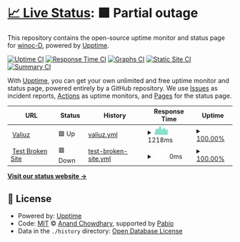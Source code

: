 # [📈 Live Status](https://demo.upptime.js.org): <!--live status--> **🟧 Partial outage**

This repository contains the open-source uptime monitor and status page for [winoc-D](https://demo.upptime.js.org), powered by [Upptime](https://github.com/upptime/upptime).

[![Uptime CI](https://github.com/winoc-D/upptime/workflows/Uptime%20CI/badge.svg)](https://github.com/winoc-D/upptime/actions?query=workflow%3A%22Uptime+CI%22)
[![Response Time CI](https://github.com/winoc-D/upptime/workflows/Response%20Time%20CI/badge.svg)](https://github.com/winoc-D/upptime/actions?query=workflow%3A%22Response+Time+CI%22)
[![Graphs CI](https://github.com/winoc-D/upptime/workflows/Graphs%20CI/badge.svg)](https://github.com/winoc-D/upptime/actions?query=workflow%3A%22Graphs+CI%22)
[![Static Site CI](https://github.com/winoc-D/upptime/workflows/Static%20Site%20CI/badge.svg)](https://github.com/winoc-D/upptime/actions?query=workflow%3A%22Static+Site+CI%22)
[![Summary CI](https://github.com/winoc-D/upptime/workflows/Summary%20CI/badge.svg)](https://github.com/winoc-D/upptime/actions?query=workflow%3A%22Summary+CI%22)

With [Upptime](https://upptime.js.org), you can get your own unlimited and free uptime monitor and status page, powered entirely by a GitHub repository. We use [Issues](https://github.com/winoc-D/upptime/issues) as incident reports, [Actions](https://github.com/winoc-D/upptime/actions) as uptime monitors, and [Pages](https://demo.upptime.js.org) for the status page.

<!--start: status pages-->
<!-- This summary is generated by Upptime (https://github.com/upptime/upptime) -->
<!-- Do not edit this manually, your changes will be overwritten -->
<!-- prettier-ignore -->
| URL | Status | History | Response Time | Uptime |
| --- | ------ | ------- | ------------- | ------ |
| <img alt="" src="https://icons.duckduckgo.com/ip3/www.valiuz.com.ico" height="13"> [Valiuz](https://www.valiuz.com) | 🟩 Up | [valiuz.yml](https://github.com/winoc-D/upptime/commits/HEAD/history/valiuz.yml) | <details><summary><img alt="Response time graph" src="./graphs/valiuz/response-time-week.png" height="20"> 1218ms</summary><br><a href="https://winoc-D.github.io/upptime/history/valiuz"><img alt="Response time 1505" src="https://img.shields.io/endpoint?url=https%3A%2F%2Fraw.githubusercontent.com%2Fwinoc-D%2Fupptime%2FHEAD%2Fapi%2Fvaliuz%2Fresponse-time.json"></a><br><a href="https://winoc-D.github.io/upptime/history/valiuz"><img alt="24-hour response time 1077" src="https://img.shields.io/endpoint?url=https%3A%2F%2Fraw.githubusercontent.com%2Fwinoc-D%2Fupptime%2FHEAD%2Fapi%2Fvaliuz%2Fresponse-time-day.json"></a><br><a href="https://winoc-D.github.io/upptime/history/valiuz"><img alt="7-day response time 1218" src="https://img.shields.io/endpoint?url=https%3A%2F%2Fraw.githubusercontent.com%2Fwinoc-D%2Fupptime%2FHEAD%2Fapi%2Fvaliuz%2Fresponse-time-week.json"></a><br><a href="https://winoc-D.github.io/upptime/history/valiuz"><img alt="30-day response time 1359" src="https://img.shields.io/endpoint?url=https%3A%2F%2Fraw.githubusercontent.com%2Fwinoc-D%2Fupptime%2FHEAD%2Fapi%2Fvaliuz%2Fresponse-time-month.json"></a><br><a href="https://winoc-D.github.io/upptime/history/valiuz"><img alt="1-year response time 1505" src="https://img.shields.io/endpoint?url=https%3A%2F%2Fraw.githubusercontent.com%2Fwinoc-D%2Fupptime%2FHEAD%2Fapi%2Fvaliuz%2Fresponse-time-year.json"></a></details> | <details><summary><a href="https://winoc-D.github.io/upptime/history/valiuz">100.00%</a></summary><a href="https://winoc-D.github.io/upptime/history/valiuz"><img alt="All-time uptime 99.74%" src="https://img.shields.io/endpoint?url=https%3A%2F%2Fraw.githubusercontent.com%2Fwinoc-D%2Fupptime%2FHEAD%2Fapi%2Fvaliuz%2Fuptime.json"></a><br><a href="https://winoc-D.github.io/upptime/history/valiuz"><img alt="24-hour uptime 100.00%" src="https://img.shields.io/endpoint?url=https%3A%2F%2Fraw.githubusercontent.com%2Fwinoc-D%2Fupptime%2FHEAD%2Fapi%2Fvaliuz%2Fuptime-day.json"></a><br><a href="https://winoc-D.github.io/upptime/history/valiuz"><img alt="7-day uptime 100.00%" src="https://img.shields.io/endpoint?url=https%3A%2F%2Fraw.githubusercontent.com%2Fwinoc-D%2Fupptime%2FHEAD%2Fapi%2Fvaliuz%2Fuptime-week.json"></a><br><a href="https://winoc-D.github.io/upptime/history/valiuz"><img alt="30-day uptime 100.00%" src="https://img.shields.io/endpoint?url=https%3A%2F%2Fraw.githubusercontent.com%2Fwinoc-D%2Fupptime%2FHEAD%2Fapi%2Fvaliuz%2Fuptime-month.json"></a><br><a href="https://winoc-D.github.io/upptime/history/valiuz"><img alt="1-year uptime 99.74%" src="https://img.shields.io/endpoint?url=https%3A%2F%2Fraw.githubusercontent.com%2Fwinoc-D%2Fupptime%2FHEAD%2Fapi%2Fvaliuz%2Fuptime-year.json"></a></details>
| <img alt="" src="https://icons.duckduckgo.com/ip3/thissitedoesnotexist.koj.co.ico" height="13"> [Test Broken Site](https://thissitedoesnotexist.koj.co) | 🟥 Down | [test-broken-site.yml](https://github.com/winoc-D/upptime/commits/HEAD/history/test-broken-site.yml) | <details><summary><img alt="Response time graph" src="./graphs/test-broken-site/response-time-week.png" height="20"> 0ms</summary><br><a href="https://winoc-D.github.io/upptime/history/test-broken-site"><img alt="Response time 0" src="https://img.shields.io/endpoint?url=https%3A%2F%2Fraw.githubusercontent.com%2Fwinoc-D%2Fupptime%2FHEAD%2Fapi%2Ftest-broken-site%2Fresponse-time.json"></a><br><a href="https://winoc-D.github.io/upptime/history/test-broken-site"><img alt="24-hour response time 0" src="https://img.shields.io/endpoint?url=https%3A%2F%2Fraw.githubusercontent.com%2Fwinoc-D%2Fupptime%2FHEAD%2Fapi%2Ftest-broken-site%2Fresponse-time-day.json"></a><br><a href="https://winoc-D.github.io/upptime/history/test-broken-site"><img alt="7-day response time 0" src="https://img.shields.io/endpoint?url=https%3A%2F%2Fraw.githubusercontent.com%2Fwinoc-D%2Fupptime%2FHEAD%2Fapi%2Ftest-broken-site%2Fresponse-time-week.json"></a><br><a href="https://winoc-D.github.io/upptime/history/test-broken-site"><img alt="30-day response time 0" src="https://img.shields.io/endpoint?url=https%3A%2F%2Fraw.githubusercontent.com%2Fwinoc-D%2Fupptime%2FHEAD%2Fapi%2Ftest-broken-site%2Fresponse-time-month.json"></a><br><a href="https://winoc-D.github.io/upptime/history/test-broken-site"><img alt="1-year response time 0" src="https://img.shields.io/endpoint?url=https%3A%2F%2Fraw.githubusercontent.com%2Fwinoc-D%2Fupptime%2FHEAD%2Fapi%2Ftest-broken-site%2Fresponse-time-year.json"></a></details> | <details><summary><a href="https://winoc-D.github.io/upptime/history/test-broken-site">100.00%</a></summary><a href="https://winoc-D.github.io/upptime/history/test-broken-site"><img alt="All-time uptime 100.00%" src="https://img.shields.io/endpoint?url=https%3A%2F%2Fraw.githubusercontent.com%2Fwinoc-D%2Fupptime%2FHEAD%2Fapi%2Ftest-broken-site%2Fuptime.json"></a><br><a href="https://winoc-D.github.io/upptime/history/test-broken-site"><img alt="24-hour uptime 100.00%" src="https://img.shields.io/endpoint?url=https%3A%2F%2Fraw.githubusercontent.com%2Fwinoc-D%2Fupptime%2FHEAD%2Fapi%2Ftest-broken-site%2Fuptime-day.json"></a><br><a href="https://winoc-D.github.io/upptime/history/test-broken-site"><img alt="7-day uptime 100.00%" src="https://img.shields.io/endpoint?url=https%3A%2F%2Fraw.githubusercontent.com%2Fwinoc-D%2Fupptime%2FHEAD%2Fapi%2Ftest-broken-site%2Fuptime-week.json"></a><br><a href="https://winoc-D.github.io/upptime/history/test-broken-site"><img alt="30-day uptime 100.00%" src="https://img.shields.io/endpoint?url=https%3A%2F%2Fraw.githubusercontent.com%2Fwinoc-D%2Fupptime%2FHEAD%2Fapi%2Ftest-broken-site%2Fuptime-month.json"></a><br><a href="https://winoc-D.github.io/upptime/history/test-broken-site"><img alt="1-year uptime 100.00%" src="https://img.shields.io/endpoint?url=https%3A%2F%2Fraw.githubusercontent.com%2Fwinoc-D%2Fupptime%2FHEAD%2Fapi%2Ftest-broken-site%2Fuptime-year.json"></a></details>

<!--end: status pages-->

[**Visit our status website →**](https://demo.upptime.js.org)

## 📄 License

- Powered by: [Upptime](https://github.com/upptime/upptime)
- Code: [MIT](./LICENSE) © [Anand Chowdhary](https://anandchowdhary.com), supported by [Pabio](https://pabio.com)
- Data in the `./history` directory: [Open Database License](https://opendatacommons.org/licenses/odbl/1-0/)
